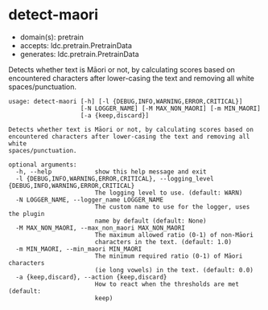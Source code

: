 # detect-maori

* domain(s): pretrain
* accepts: ldc.pretrain.PretrainData
* generates: ldc.pretrain.PretrainData

Detects whether text is Māori or not, by calculating scores based on encountered characters after lower-casing the text and removing all white spaces/punctuation.

```
usage: detect-maori [-h] [-l {DEBUG,INFO,WARNING,ERROR,CRITICAL}]
                    [-N LOGGER_NAME] [-M MAX_NON_MAORI] [-m MIN_MAORI]
                    [-a {keep,discard}]

Detects whether text is Māori or not, by calculating scores based on
encountered characters after lower-casing the text and removing all white
spaces/punctuation.

optional arguments:
  -h, --help            show this help message and exit
  -l {DEBUG,INFO,WARNING,ERROR,CRITICAL}, --logging_level {DEBUG,INFO,WARNING,ERROR,CRITICAL}
                        The logging level to use. (default: WARN)
  -N LOGGER_NAME, --logger_name LOGGER_NAME
                        The custom name to use for the logger, uses the plugin
                        name by default (default: None)
  -M MAX_NON_MAORI, --max_non_maori MAX_NON_MAORI
                        The maximum allowed ratio (0-1) of non-Māori
                        characters in the text. (default: 1.0)
  -m MIN_MAORI, --min_maori MIN_MAORI
                        The minimum required ratio (0-1) of Māori characters
                        (ie long vowels) in the text. (default: 0.0)
  -a {keep,discard}, --action {keep,discard}
                        How to react when the thresholds are met (default:
                        keep)
```
